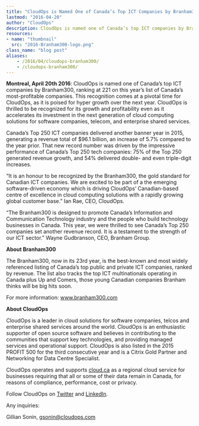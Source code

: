 ```yaml
---
title: "CloudOps is Named One of Canada’s Top ICT Companies by Branham300"
lastmod: "2016-04-20"
author: "CloudOps"
description: CloudOps is named one of Canada’s top ICT companies by Branham300, ranking at 221 on this year’s list of Canada’s most-profitable companies.
resources:
- name: "thumbnail"
  src: "2016-Branham300-logo.png"
class_name: "blog post"
aliases:
    - /2016/04/cloudops-branham300/
    - /cloudops-branham300/
---
```


<p><b>Montreal, April 20th 2016</b><span style="font-weight: 400;">: CloudOps is named one of Canada’s top ICT companies by Branham300, ranking at 221 on this year’s list of Canada’s most-profitable companies. This recognition comes at a pivotal time for CloudOps, as it is poised for hyper growth over the next year. </span><span style="font-weight: 400;">CloudOps is thrilled to be recognized for its growth and profitability even as it accelerates its investment in the next generation of cloud computing solutions for software companies, telecom, and enterprise shared services.</span></p>

<p><span style="font-weight: 400;">Canada’s Top 250 ICT companies delivered another banner year in 2015, generating a revenue total of $96.1 billion, an increase of 5.7% compared to the year prior. That new record number was driven by the impressive performance of Canada’s Top 250 tech companies: 75% of the Top 250 generated revenue growth, and 54% delivered double- and even triple-digit increases. &nbsp;</span></p>

<p><span style="font-weight: 400;">“It is an honour to be recognized by the Branham300, the gold standard for Canadian ICT companies. We are excited to be part of a the emerging software-driven economy which is driving CloudOps’ Canadian-based centre of excellence in cloud computing solutions with a rapidly growing global customer base.” Ian Rae, CEO, CloudOps.</span></p>

<p><span style="font-weight: 400;">“The Branham300 is designed to promote Canada’s Information and Communication Technology industry and the people who build technology businesses in Canada. This year, we were thrilled to see Canada’s Top 250 companies set another revenue record. It is a testament to the strength of our ICT sector.” Wayne Gudbranson, CEO, Branham Group. </span></p>

<p><b>About Branham300</b></p>

<p><span style="font-weight: 400;">The Branham300, now in its 23rd year, is the best-known and most widely referenced listing of Canada’s top public and private ICT companies, ranked by revenue. The list also tracks the top ICT multinationals operating in Canada plus Up and Comers, those young Canadian companies Branham thinks will be big hits soon.</span></p>

<p><span style="font-weight: 400;">For more information:</span> <a href="http://www.branham300.com/" target="_blank"><span style="font-weight: 400;">www.branham300.com</span></a></p>

<p><b>About CloudOps</b></p>

<p><span style="font-weight: 400;">CloudOps is a leader in cloud solutions for software companies, telcos and enterprise shared services around the world. CloudOps is an enthusiastic supporter of open source software and believes in contributing to the communities that support key technologies, and providing managed services and operational support. CloudOps is also listed in the 2015 PROFIT 500 for the third consecutive year and is a Citrix Gold Partner and Networking for Data Centre Specialist.</span></p>

<p><span style="font-weight: 400;">CloudOps operates and supports </span><a href="https://cloud.ca/" target="_blank"><span style="font-weight: 400;">cloud.ca</span></a><span style="font-weight: 400;"> as a regional cloud service for businesses requiring that all or some of their data remain in Canada, for reasons of compliance, performance, cost or privacy.</span></p>

<p>Follow CloudOps on <a href="https://twitter.com/CloudOps_" target="_blank">Twitter</a> and <a href="https://www.linkedin.com/company/cloudops" target="_blank">LinkedIn</a>.</p>

<p><span style="font-weight: 400;">Any inquiries:</span></p>

<p><span style="font-weight: 400;">Gillian Sonin,&nbsp;</span><a href="mailto:gsonin@cloudops.com"><span style="font-weight: 400;">gsonin@cloudops.com</span></a></p>